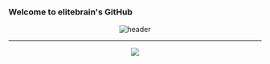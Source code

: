 ### Welcome to elitebrain's GitHub
<div align="center">
  
![header](https://capsule-render.vercel.app/api?type=waving&color=auto&height=300&section=header&text=I%27m+Yeonghyeon&fontSize=90)
</div>
<hr />
<!--
**elitebrain/elitebrain** is a ✨ _special_ ✨ repository because its `README.md` (this file) appears on your GitHub profile.

Here are some ideas to get you started:

- 🔭 I’m currently working on ...
- 🌱 I’m currently learning ...
- 👯 I’m looking to collaborate on ...
- 🤔 I’m looking for help with ...
- 💬 Ask me about ...
- 📫 How to reach me: ...
- 😄 Pronouns: ...
- ⚡ Fun fact: ...
-->

<!--
![](./profile-3d-contrib/profile-gitblock.svg)
-->

<div align="center">
<img src="https://api.opgc.me/githubs/users/elitebrain/tag/?theme=basic" />
</div>

<!--
![elitebrain's GitHub stats](https://github-readme-stats.vercel.app/api?username=elitebrain&include_all_commits=true&count_private=true&theme=vue&show_icons=true&hide=stars,prs)
-->
<!--
![elitebrain's GitHub stats](https://github-readme-stats.vercel.app/api?username=elitebrain&hide=stars&count_private=true&show_icons=true&theme=vue)
-->

<!--
![Top Langs](https://github-readme-stats.vercel.app/api/top-langs/?username=elitebrain&layout=compact&theme=vue)
-->
